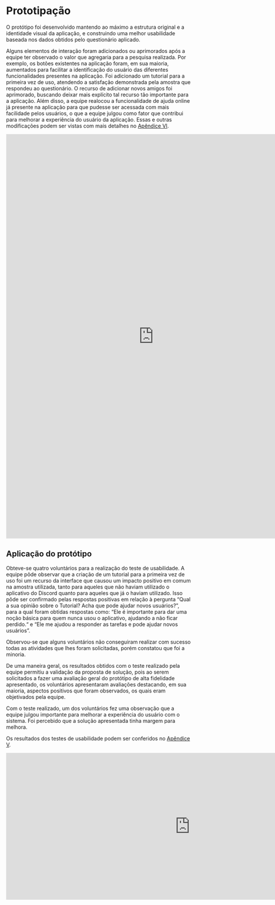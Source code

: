 # Prototipação
O protótipo foi desenvolvido mantendo ao máximo a estrutura original e a identidade visual da aplicação, e construindo uma melhor usabilidade baseada nos dados obtidos pelo questionário aplicado.  

Alguns elementos de interação foram adicionados ou aprimorados após a equipe ter observado o valor que agregaria para a pesquisa realizada. Por exemplo, os botões existentes na aplicação foram, em sua maioria, aumentados para facilitar a identificação do usuário das diferentes funcionalidades presentes na aplicação. Foi adicionado um tutorial para a primeira vez de uso, atendendo a satisfação demonstrada pela amostra que respondeu ao questionário. O recurso de adicionar novos amigos foi aprimorado, buscando deixar mais explícito tal recurso tão importante para a aplicação. Além disso, a equipe realocou a funcionalidade de ajuda online já presente na aplicação para que pudesse ser acessada com mais facilidade pelos usuários, o que a equipe julgou como fator que contribui para melhorar a experiência do usuário da aplicação. Essas e outras modificações podem ser vistas com mais detalhes no [Apêndice VI](https://drive.google.com/file/d/1PmfDHCZZulwe8pliodsspGTkr3ZETvOX/view?usp=sharing).  

<iframe style="border: 1px solid rgba(0, 0, 0, 0.1);" width="800" height="1100" src="https://www.figma.com/embed?embed_host=share&url=https%3A%2F%2Fwww.figma.com%2Fproto%2FL3CS69AagJ1g7O0KWCekNI%2FProjeto%3Fnode-id%3D147%253A3399%26scaling%3Dmin-zoom" allowfullscreen></iframe>

## Aplicação do protótipo
Obteve-se quatro voluntários para a realização do teste de usabilidade. A equipe pôde observar que a criação de um tutorial para a primeira vez de uso foi um recurso da interface que causou um impacto positivo em comum na amostra utilizada, tanto para aqueles que não haviam utilizado o aplicativo do Discord quanto para aqueles que já o haviam utilizado. Isso pôde ser confirmado pelas respostas positivas em relação à pergunta “Qual a sua opinião sobre o Tutorial? Acha que pode ajudar novos usuários?”, para a qual foram obtidas respostas como: “Ele é importante para dar uma noção básica para quem nunca usou o aplicativo, ajudando a não ficar perdido.“ e “Ele me ajudou a responder as tarefas e pode ajudar novos usuários”.  

Observou-se que alguns voluntários não conseguiram realizar com sucesso todas as atividades que lhes foram solicitadas, porém constatou que foi a minoria.  

De uma maneira geral, os resultados obtidos com o teste realizado pela equipe permitiu a validação da proposta de solução, pois ao serem solicitados a fazer uma avaliação geral do protótipo de alta fidelidade apresentado, os voluntários apresentaram avaliações destacando, em sua maioria, aspectos positivos que foram observados, os quais eram objetivados pela equipe.  

Com o teste realizado, um dos voluntários fez uma observação que a equipe julgou importante para melhorar a experiência do usuário com o sistema. Foi percebido que a solução apresentada tinha margem para melhora.  

Os resultados dos testes de usabilidade podem ser conferidos no [Apêndice V](https://www.youtube.com/watch?v=8X8tz8bK3so&list=PLfjrItpQDDjKK2i7OP4owVn4e1dBvLqHD).  

<iframe width="1000" height="400" src="https://www.youtube.com/embed/8X8tz8bK3so" title="YouTube video player" frameborder="0" allow="accelerometer; autoplay; clipboard-write; encrypted-media; gyroscope; picture-in-picture" allowfullscreen></iframe>